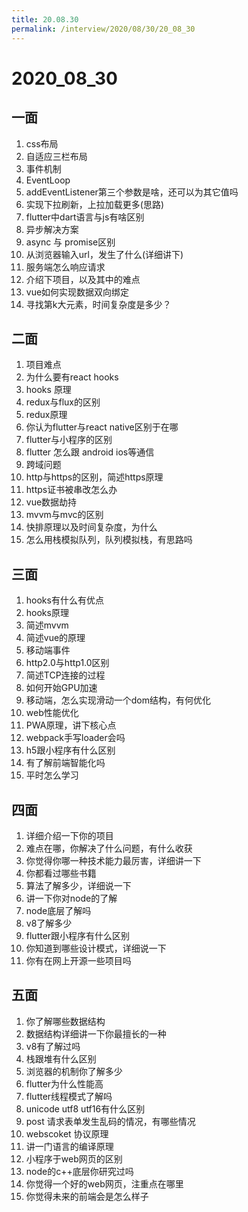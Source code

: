 ```yaml
---
title: 20.08.30
permalink: /interview/2020/08/30/20_08_30
---
```


# 2020_08_30
## 一面
1. css布局
2. 自适应三栏布局
3. 事件机制
4. EventLoop
5. addEventListener第三个参数是啥，还可以为其它值吗
6. 实现下拉刷新，上拉加载更多(思路)
7. flutter中dart语言与js有啥区别
8. 异步解决方案
9. async 与 promise区别
10. 从浏览器输入url，发生了什么(详细讲下)
11. 服务端怎么响应请求
12. 介绍下项目，以及其中的难点
13. vue如何实现数据双向绑定
14. 寻找第k大元素，时间复杂度是多少？

## 二面
1. 项目难点
2. 为什么要有react hooks
3. hooks 原理
4. redux与flux的区别
5. redux原理
6. 你认为flutter与react native区别于在哪
7. flutter与小程序的区别
8. flutter 怎么跟 android ios等通信
9. 跨域问题
10. http与https的区别，简述https原理
11. https证书被串改怎么办
12. vue数据劫持
13. mvvm与mvc的区别
14. 快排原理以及时间复杂度，为什么
15. 怎么用栈模拟队列，队列模拟栈，有思路吗

## 三面
1. hooks有什么有优点
2. hooks原理
3. 简述mvvm
4. 简述vue的原理
5. 移动端事件
6. http2.0与http1.0区别
7. 简述TCP连接的过程
8. 如何开始GPU加速
9. 移动端，怎么实现滑动一个dom结构，有何优化
10. web性能优化
11. PWA原理，讲下核心点
12. webpack手写loader会吗
13. h5跟小程序有什么区别
14. 有了解前端智能化吗
15. 平时怎么学习

## 四面
1. 详细介绍一下你的项目
2. 难点在哪，你解决了什么问题，有什么收获
3. 你觉得你哪一种技术能力最厉害，详细讲一下
4. 你都看过哪些书籍
5. 算法了解多少，详细说一下
6. 讲一下你对node的了解
7. node底层了解吗
8. v8了解多少
9. flutter跟小程序有什么区别
10. 你知道到哪些设计模式，详细说一下
11. 你有在网上开源一些项目吗

## 五面
1. 你了解哪些数据结构
2. 数据结构详细讲一下你最擅长的一种
3. v8有了解过吗
4. 栈跟堆有什么区别
5. 浏览器的机制你了解多少
6. flutter为什么性能高
7. flutter线程模式了解吗
8. unicode utf8 utf16有什么区别
9. post 请求表单发生乱码的情况，有哪些情况
10. webscoket 协议原理
11. 讲一门语言的编译原理
12. 小程序于web网页的区别
13. node的c++底层你研究过吗
14. 你觉得一个好的web网页，注重点在哪里
15. 你觉得未来的前端会是怎么样子
